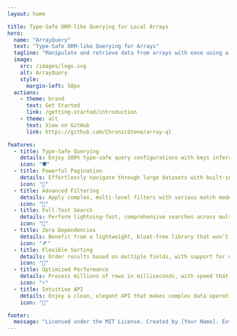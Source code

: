 ```yaml
---
layout: home

title: Type-Safe ORM-like Querying for Local Arrays
hero:
  name: "ArrayQuery"
  text: "Type-Safe ORM-like Querying for Arrays"
  tagline: "Manipulate and retrieve data from arrays with ease using a familiar and intuitive API."
  image:
    src: /images/logo.svg
    alt: ArrayQuery
    style:
      margin-left: 50px
  actions:
    - theme: brand
      text: Get Started
      link: /getting-started/introduction
    - theme: alt
      text: View on GitHub
      link: https://github.com/ChronicStone/array-ql

features:
  - title: Type-Safe Querying
    details: Enjoy 100% type-safe query configurations with keys inferred from your dataset, enhancing developer experience and reducing errors.
    icon: "🛡️"
  - title: Powerful Pagination
    details: Effortlessly navigate through large datasets with built-in, performant pagination support.
    icon: "📄"
  - title: Advanced Filtering
    details: Apply complex, multi-level filters with various match modes for precise and flexible data retrieval.
    icon: "🧭"
  - title: Full-Text Search
    details: Perform lightning-fast, comprehensive searches across multiple fields in your data.
    icon: "🔎"
  - title: Zero Dependencies
    details: Benefit from a lightweight, bloat-free library that won't burden your project with unnecessary code.
    icon: "🪶"
  - title: Flexible Sorting
    details: Order results based on multiple fields, with support for custom sorting logic and directional control.
    icon: "🔢"
  - title: Optimized Performance
    details: Process millions of rows in milliseconds, with speed that scales for even the largest datasets.
    icon: "⚡"
  - title: Intuitive API
    details: Enjoy a clean, elegant API that makes complex data operations simple and readable.
    icon: "🧩"

footer:
  message: "Licensed under the MIT License. Created by [Your Name]. Extensible and customizable for developers."
---
```

